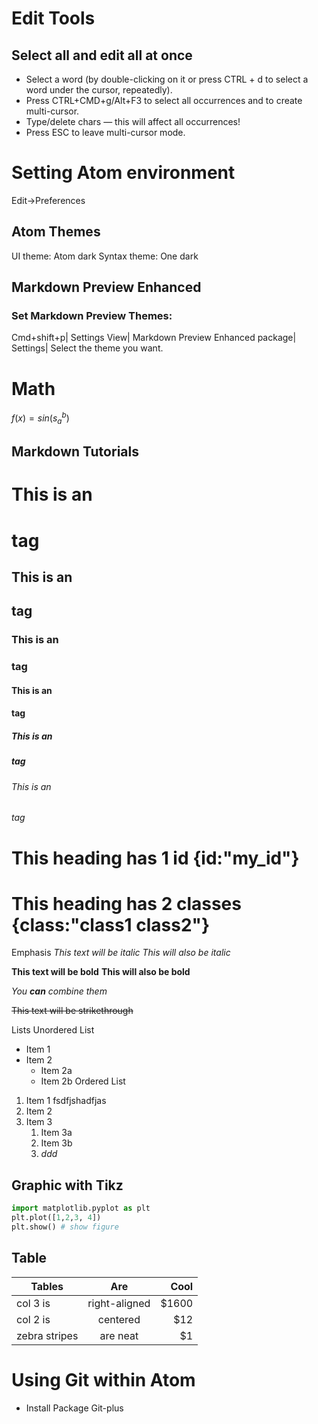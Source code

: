# Edit Tools
## Select all and edit all at once
* Select a word (by double-clicking on it or press CTRL + d to select a word under the cursor, repeatedly).
* Press CTRL+CMD+g/Alt+F3 to select all occurrences and to create multi-cursor.
* Type/delete chars — this will affect all occurrences!
* Press ESC to leave multi-cursor mode.

# Setting Atom environment
Edit->Preferences
## Atom Themes
UI theme: Atom dark
Syntax theme: One dark

## Markdown Preview Enhanced
### Set Markdown Preview Themes:
Cmd+shift+p| Settings View| Markdown Preview Enhanced package| Settings| Select the theme you want.
# Math
$f(x)=sin(s_a^b)$
## Markdown Tutorials

# This is an <h1> tag
## This is an <h2> tag
### This is an <h3> tag
#### This is an <h4> tag
##### This is an <h5> tag
###### This is an <h6> tag

# This heading has 1 id      {id:"my_id"}
# This heading has 2 classes {class:"class1 class2"}
Emphasis
*This text will be italic*
_This will also be italic_

**This text will be bold**
__This will also be bold__

_You **can** combine them_

~~This text will be strikethrough~~

Lists
Unordered List

* Item 1
* Item 2
  * Item 2a
  * Item 2b
Ordered List

1. Item 1
fsdfjshadfjas
1. Item 2
1. Item 3
   1. Item 3a
   1. Item 3b
   1. *ddd*
## Graphic with Tikz
```python {cmd:true, matplotlib:true}
import matplotlib.pyplot as plt
plt.plot([1,2,3, 4])
plt.show() # show figure
```
## Table
| Tables        | Are           | Cool  |
| ------------- |:-------------:| -----:|
| col 3 is      | right-aligned | $1600 |
| col 2 is      | centered      |   $12 |
| zebra stripes | are neat      |    $1 |
# Using Git within Atom
- Install Package Git-plus
